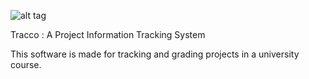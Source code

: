 ![alt tag](https://raw.github.com/y12uc231/tracco/master/images/logo.jpg)

Tracco : A Project Information Tracking System 

This software is made for tracking and grading projects in a university course.
